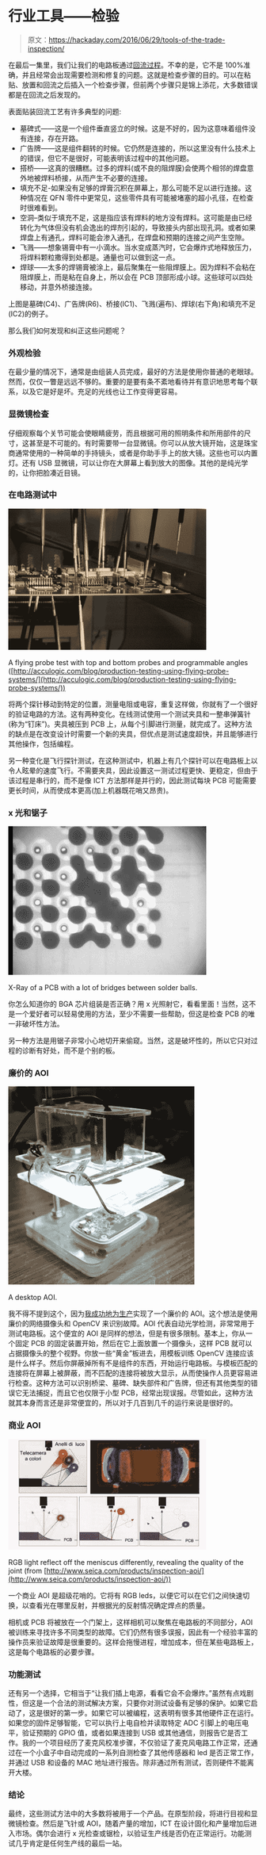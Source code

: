 # 行业工具——检验

> 原文：<https://hackaday.com/2016/06/29/tools-of-the-trade-inspection/>

在最后一集里，我们让我们的电路板通过[回流过程](http://hackaday.com/2016/06/02/tools-of-the-trade-reflow/)。不幸的是，它不是 100%准确，并且经常会出现需要检测和修复的问题。这就是检查步骤的目的。可以在粘贴、放置和回流之后插入一个检查步骤，但前两个步骤只是锦上添花，大多数错误都是在回流之后发现的。

表面贴装回流工艺有许多典型的问题:

*   墓碑式——这是一个组件垂直竖立的时候。这是不好的，因为这意味着组件没有连接，存在开路。
*   广告牌——这是组件翻转的时候。它仍然是连接的，所以这里没有什么技术上的错误，但它不是很好，可能表明该过程中的其他问题。
*   搭桥——这真的很糟糕。过多的焊料(或不良的阻焊膜)会使两个相邻的焊盘意外地被焊料桥接，从而产生不必要的连接。
*   填充不足-如果没有足够的焊膏沉积在屏幕上，那么可能不足以进行连接。这种情况在 QFN 零件中更常见，这些零件具有可能被堵塞的超小孔径，在检查时很难看到。
*   空洞–类似于填充不足，这是指应该有焊料的地方没有焊料。这可能是由已经转化为气体但没有机会逸出的焊剂引起的，导致接头内部出现孔洞。或者如果焊盘上有通孔，焊料可能会渗入通孔，在焊盘和预期的连接之间产生空隙。
*   飞溅——想象锡膏中有一小滴水。当水变成蒸汽时，它会爆炸式地释放压力，将焊料颗粒撒得到处都是。通量也可以做到这一点。
*   焊球——太多的焊锡膏被涂上，最后聚集在一些阻焊膜上。因为焊料不会粘在阻焊膜上，而是粘在自身上，所以会在 PCB 顶部形成小球。这些球可以四处移动，并意外桥接连接。

上图是墓碑(C4)、广告牌(R6)、桥接(IC1)、飞溅(遍布)、焊球(右下角)和填充不足(IC2)的例子。

那么我们如何发现和纠正这些问题呢？

### 外观检验

在最少量的情况下，通常是由组装人员完成，最好的方法是使用你普通的老眼球。然而，仅仅一瞥是远远不够的。重要的是要有条不紊地看待并有意识地思考每个联系，以及它是好是坏。充足的光线也让工作变得更容易。

### 显微镜检查

仔细观察每个关节可能会使眼睛疲劳，而且根据可用的照明条件和所用部件的尺寸，这甚至是不可能的。有时需要带一台显微镜。你可以从放大镜开始，这是珠宝商通常使用的一种简单的手持镜头，或者是你助手手上的放大镜。这些也可以内置灯。还有 USB 显微镜，可以让你在大屏幕上看到放大的图像。其他的是纯光学的，让你把脸凑近目镜。

### 在电路测试中

![A flying probe test with top and bottom probes and programmable angles (http://acculogic.com/blog/production-testing-using-flying-probe-systems/)](img/d2fa6558f9bca7942061e7c2f5497694.png)

A flying probe test with top and bottom probes and programmable angles ([http://acculogic.com/blog/production-testing-using-flying-probe-systems/](http://acculogic.com/blog/production-testing-using-flying-probe-systems/))

将两个探针移动到特定的位置，测量电阻或电容，重复这样做，你就有了一个很好的验证电路的方法。这有两种变化。在线测试使用一个测试夹具和一整串弹簧针(称为“钉床”)。夹具被压到 PCB 上，从每个引脚进行测量，就完成了。这种方法的缺点是在改变设计时需要一个新的夹具，但优点是测试速度超快，并且能够进行其他操作，包括编程。

另一种变化是飞行探针测试，在这种测试中，机器上有几个探针可以在电路板上以令人眩晕的速度飞行。不需要夹具，因此设置这一测试过程更快、更稳定，但由于该过程是串行的，而不是像 ICT 方法那样是并行的，因此测试每块 PCB 可能需要更长时间，从而使成本更高(加上机器既花哨又昂贵)。

### x 光和锯子

![X-Ray of a PCB with a lot of bridges between solder balls.](img/fb52fad509612a0debed4b2089717472.png)

X-Ray of a PCB with a lot of bridges between solder balls.

你怎么知道你的 BGA 芯片组装是否正确？用 x 光照射它，看看里面！当然，这不是一个爱好者可以轻易使用的方法，至少不需要一些帮助，但这是检查 PCB 的唯一非破坏性方法。

另一种方法是用锯子非常小心地切开来偷窥。当然，这是破坏性的，所以它只对过程的诊断有好处，而不是个别的板。

### 廉价的 AOI

![A desktop AOI.](img/61fad5a651a546a99cd078306ceb5337.png)

A desktop AOI.

我不得不提到这个，因为[我成功地为生产](http://bobbaddeley.com/2015/12/creating-an-automated-optical-inspector-for-50/)实现了一个廉价的 AOI。这个想法是使用廉价的网络摄像头和 OpenCV 来识别故障。AOI 代表自动光学检测，非常常用于测试电路板。这个便宜的 AOI 是同样的想法，但是有很多限制。基本上，你从一个固定 PCB 的固定装置开始，然后在它上面放置一个摄像头，这样 PCB 就可以占据摄像头的整个视野。你放一些“黄金”板进去，用模板训练 OpenCV 连接应该是什么样子。然后你屏蔽掉所有不是组件的东西，开始运行电路板。与模板匹配的连接将在屏幕上被屏蔽，而不匹配的连接将被放大显示，从而使操作人员更容易进行检查。这种方法可以识别桥梁、墓碑、缺失部件和广告牌，但还有其他类型的错误它无法捕捉，而且它也仅限于小型 PCB，经常出现误报。尽管如此，这种方法就其本身而言还是非常便宜的，所以对于几百到几千的运行来说是很好的。

### 商业 AOI

![RGB light reflect off the meniscus differently, revealing the quality of the joint (from http://www.seica.com/products/inspection-aoi/)](img/c193f7e6fb22faaea04a61ebddfaca62.png)

RGB light reflect off the meniscus differently, revealing the quality of the joint (from [http://www.seica.com/products/inspection-aoi/](http://www.seica.com/products/inspection-aoi/))

一个商业 AOI 是超级花哨的。它将有 RGB leds，以便它可以在它们之间快速切换，以查看光在哪里反射，并根据光的反射情况确定焊点的质量。

相机或 PCB 将被放在一个门架上，这样相机可以聚焦在电路板的不同部分，AOI 被训练来寻找许多不同类型的故障。它们仍然有很多误报，因此有一个经验丰富的操作员来验证故障是很重要的。这样会拖慢进程，增加成本，但在某些电路板上，这是每个电路板的必要步骤。

### 功能测试

还有另一个选择，它相当于“让我们插上电源，看看它会不会爆炸。”虽然有点戏剧性，但这是一个合法的测试解决方案，只要你对测试设备有足够的保护。如果它启动了，这是很好的第一步。如果它可以被编程，这表明有很多其他硬件正在运行。如果您的固件足够智能，它可以执行上电自检并读取特定 ADC 引脚上的电压电平，验证预期的 GPIO 值，或者如果连接到 USB 或其他通信，则报告它是否工作。我的一个项目经历了麦克风校准步骤，不仅验证了麦克风电路工作正常，还通过在一个小盒子中自动完成的一系列自测检查了其他传感器和 led 是否正常工作，并通过 USB 和设备的 MAC 地址进行报告。除非通过所有测试，否则硬件不能离开大楼。

### 结论

最终，这些测试方法中的大多数将被用于一个产品。在原型阶段，将进行目视和显微镜检查。然后是飞针或 AOI，随着产量的增加，ICT 在设计固化和产量增加后进入市场。偶尔会进行 x 光检查或锯检，以验证生产线是否仍在正常运行。功能测试几乎肯定是任何生产线的最后一站。